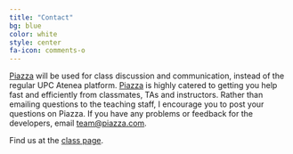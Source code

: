 ```yaml
---
title: "Contact"
bg: blue
color: white
style: center
fa-icon: comments-o
---
```


[Piazza](https://piazza.com) will be used for class discussion and communication, instead of the regular UPC Atenea platform. [Piazza](https://piazza.com) is highly catered to getting you help fast and efficiently from classmates, TAs and instructors. Rather than emailing questions to the teaching staff, I encourage you to post your questions on Piazza. If you have any problems or feedback for the developers, email team@piazza.com.

Find us at the [class page](https://piazza.com/upc/summer2019/upc230376/resources).
